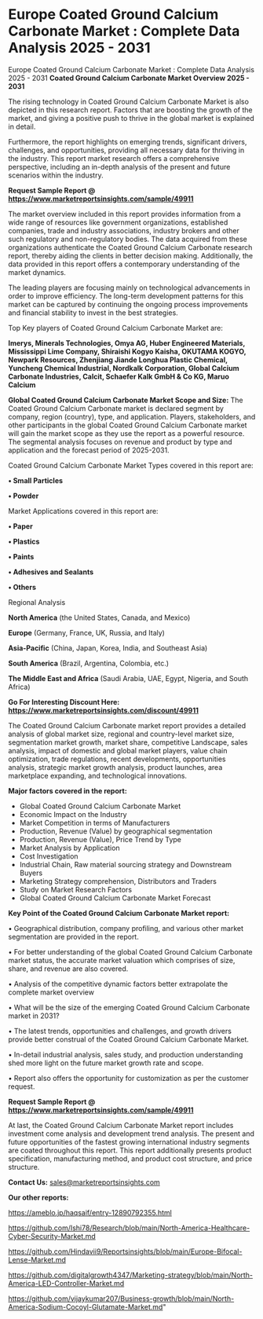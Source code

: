 # Europe Coated Ground Calcium Carbonate Market : Complete Data Analysis 2025 - 2031
Europe Coated Ground Calcium Carbonate Market : Complete Data Analysis 2025 - 2031
<Strong> Coated Ground Calcium Carbonate Market Overview 2025 - 2031</strong>

The rising technology in Coated Ground Calcium Carbonate Market is also depicted in this research report. Factors that are boosting the growth of the market, and giving a positive push to thrive in the global market is explained in detail.

Furthermore, the report highlights on emerging trends, significant drivers, challenges, and opportunities, providing all necessary data for thriving in the industry. This report market research offers a comprehensive perspective, including an in-depth analysis of the present and future scenarios within the industry.

<strong>Request Sample Report @ <a href=https://www.marketreportsinsights.com/sample/49911>https://www.marketreportsinsights.com/sample/49911</a></strong>

The market overview included in this report provides information from a wide range of resources like government organizations, established companies, trade and industry associations, industry brokers and other such regulatory and non-regulatory bodies. The data acquired from these organizations authenticate the Coated Ground Calcium Carbonate research report, thereby aiding the clients in better decision making. Additionally, the data provided in this report offers a contemporary understanding of the market dynamics.

The leading players are focusing mainly on technological advancements in order to improve efficiency. The long-term development patterns for this market can be captured by continuing the ongoing process improvements and financial stability to invest in the best strategies.

Top Key players of Coated Ground Calcium Carbonate Market are:

<strong>Imerys, Minerals Technologies, Omya AG, Huber Engineered Materials, Mississippi Lime Company, Shiraishi Kogyo Kaisha, OKUTAMA KOGYO, Newpark Resources, Zhenjiang Jiande Longhua Plastic Chemical, Yuncheng Chemical Industrial, Nordkalk Corporation, Global Calcium Carbonate Industries, Calcit, Schaefer Kalk GmbH & Co KG, Maruo Calcium</strong>

<strong><b>Global Coated Ground Calcium Carbonate Market Scope and Size:</b></strong>
The Coated Ground Calcium Carbonate market is declared segment by company, region (country), type, and application. Players, stakeholders, and other participants in the global Coated Ground Calcium Carbonate market will gain the market scope as they use the report as a powerful resource. The segmental analysis focuses on revenue and product by type and application and the forecast period of 2025-2031.

Coated Ground Calcium Carbonate Market Types covered in this report are:

<strong>•  Small Particles

•  Powder</strong>

Market Applications covered in this report are:

<strong>•  Paper

•  Plastics

•  Paints

•  Adhesives and Sealants

•  Others</strong> 

Regional Analysis

<strong>North America</strong> (the United States, Canada, and Mexico)

<strong>Europe</strong> (Germany, France, UK, Russia, and Italy)

<strong>Asia-Pacific</strong> (China, Japan, Korea, India, and Southeast Asia)

<strong>South America</strong> (Brazil, Argentina, Colombia, etc.)

<strong>The Middle East and Africa</strong> (Saudi Arabia, UAE, Egypt, Nigeria, and South Africa)

<strong>Go For Interesting Discount Here: <a href=https://www.marketreportsinsights.com/discount/49911>https://www.marketreportsinsights.com/discount/49911</a></strong>

The Coated Ground Calcium Carbonate market report provides a detailed analysis of global market size, regional and country-level market size, segmentation market growth, market share, competitive Landscape, sales analysis, impact of domestic and global market players, value chain optimization, trade regulations, recent developments, opportunities analysis, strategic market growth analysis, product launches, area marketplace expanding, and technological innovations.

<strong><b>Major factors covered in the report:</b></strong>
<ul>
  <li>Global Coated Ground Calcium Carbonate Market </li>
  <li>Economic Impact on the Industry</li>
  <li>Market Competition in terms of Manufacturers</li>
  <li>Production, Revenue (Value) by geographical segmentation</li>
  <li>Production, Revenue (Value), Price Trend by Type</li>
  <li>Market Analysis by Application</li>
  <li>Cost Investigation</li>
  <li>Industrial Chain, Raw material sourcing strategy and Downstream Buyers</li>
  <li>Marketing Strategy comprehension, Distributors and Traders</li>
  <li>Study on Market Research Factors</li>
  <li>Global Coated Ground Calcium Carbonate Market Forecast</li>
</ul>

<strong><b>Key Point of the Coated Ground Calcium Carbonate Market report:</b></strong>

• Geographical distribution, company profiling, and various other market segmentation are provided in the report.

• For better understanding of the global Coated Ground Calcium Carbonate market status, the accurate market valuation which comprises of size, share, and revenue are also covered.

• Analysis of the competitive dynamic factors better extrapolate the complete market overview

• What will be the size of the emerging Coated Ground Calcium Carbonate market in 2031?

• The latest trends, opportunities and challenges, and growth drivers provide better construal of the Coated Ground Calcium Carbonate Market.

• In-detail industrial analysis, sales study, and production understanding shed more light on the future market growth rate and scope.

• Report also offers the opportunity for customization as per the customer request.

<strong>Request Sample Report @ <a href=https://www.marketreportsinsights.com/sample/49911>https://www.marketreportsinsights.com/sample/49911</a></strong>

At last, the Coated Ground Calcium Carbonate Market report includes investment come analysis and development trend analysis. The present and future opportunities of the fastest growing international industry segments are coated throughout this report. This report additionally presents product specification, manufacturing method, and product cost structure, and price structure.

<strong>Contact Us:</strong>
sales@marketreportsinsights.com

<strong>Our other reports:</strong>

<a href=https://ameblo.jp/haqsaif/entry-12890792355.html>https://ameblo.jp/haqsaif/entry-12890792355.html</a>

<a href=https://github.com/Ishi78/Research/blob/main/North-America-Healthcare-Cyber-Security-Market.md>https://github.com/Ishi78/Research/blob/main/North-America-Healthcare-Cyber-Security-Market.md</a>

<a href=https://github.com/Hindavii9/Reportsinsights/blob/main/Europe-Bifocal-Lense-Market.md>https://github.com/Hindavii9/Reportsinsights/blob/main/Europe-Bifocal-Lense-Market.md</a>

<a href=https://github.com/digitalgrowth4347/Marketing-strategy/blob/main/North-America-LED-Controller-Market.md>https://github.com/digitalgrowth4347/Marketing-strategy/blob/main/North-America-LED-Controller-Market.md</a>

<a href=https://github.com/vijaykumar207/Business-growth/blob/main/North-America-Sodium-Cocoyl-Glutamate-Market.md>https://github.com/vijaykumar207/Business-growth/blob/main/North-America-Sodium-Cocoyl-Glutamate-Market.md</a>"
